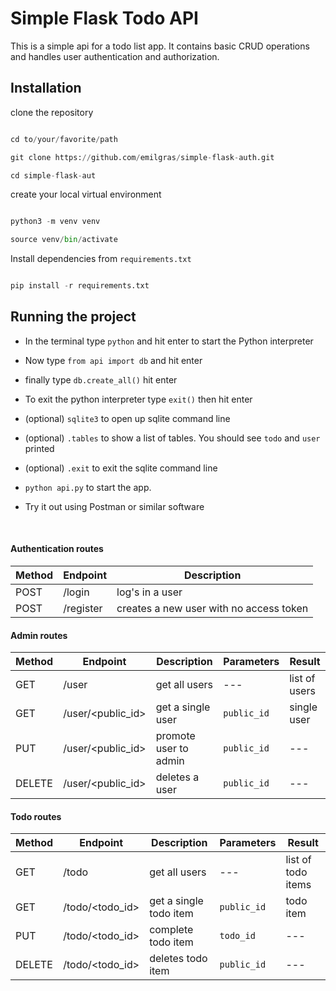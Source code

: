 # Simple Flask Todo API

This is a simple api for a todo list app. It contains basic CRUD operations and handles user authentication and authorization.
</br>

## Installation

clone the repository

```python

cd to/your/favorite/path

git clone https://github.com/emilgras/simple-flask-auth.git

cd simple-flask-aut

```

create your local virtual environment

```python

python3 -m venv venv

source venv/bin/activate

```

Install dependencies from `requirements.txt`

```python

pip install -r requirements.txt

```


## Running the project

* In the terminal type `python` and hit enter to start the Python interpreter

* Now type `from api import db` and hit enter

* finally type `db.create_all()` hit enter

* To exit the python interpreter type `exit()` then hit enter

* (optional) `sqlite3` to open up sqlite command line

* (optional) `.tables` to show a list of tables. You should see `todo` and `user` printed

* (optional) `.exit` to exit the sqlite command line

* `python api.py` to start the app. 

* Try it out using Postman or similar software
</br>


#### Authentication routes

| Method | Endpoint | Description |
| --- | --- | --- |
| POST | /login | log's in a user |
| POST | /register | creates a new user with no access token |


#### Admin routes

| Method | Endpoint | Description | Parameters | Result |
| --- | --- | --- | --- | --- |
| GET | /user | get all users | --- | list of users | 
| GET | /user/<public_id> | get a single user | `public_id` | single user |
| PUT | /user/<public_id> | promote user to admin | `public_id` | --- |
| DELETE | /user/<public_id> | deletes a user | `public_id` | --- |


#### Todo routes

| Method | Endpoint | Description | Parameters | Result |
| --- | --- | --- | --- | --- |
| GET | /todo | get all users | --- | list of todo items | 
| GET | /todo/<todo_id> | get a single todo item | `public_id` | todo item |
| PUT | /todo/<todo_id> | complete todo item | `todo_id` | --- |
| DELETE | /todo/<todo_id> | deletes todo item | `public_id` | --- |


